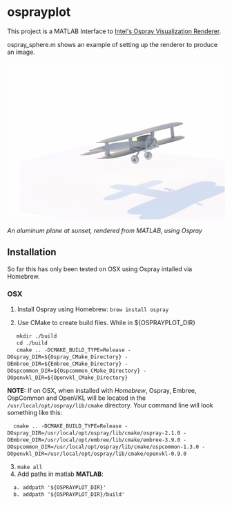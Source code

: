 # osprayplot
This project is a MATLAB Interface to [Intel's Ospray Visualization Renderer](https://www.ospray.org). 

ospray_sphere.m shows an example of setting up the renderer to produce an image.

![Plane](./images/sunset_plane.jpg)

*An aluminum plane at sunset, rendered from MATLAB, using Ospray*

## Installation
So far this has only been tested on OSX using Ospray intalled via Homebrew.

### OSX
  1. Install Ospray using Homebrew: `brew install ospray`
  
  2. Use CMake to create build files. While in ${OSPRAYPLOT_DIR}

  ```
     mkdir ./build
     cd ./build
     cmake .. -DCMAKE_BUILD_TYPE=Release -DOspray_DIR=${Ospray_CMake_Directory} -DEmbree_DIR=${Embree_CMake_Directory} -DOspcommon_DIR=${Ospcommon_CMake_Directory} -DOpenvkl_DIR=${Openvkl_CMake_Directory}
  ```
  **NOTE:** If on OSX, when installed with *Homebrew*, Ospray, Embree, OspCommon and OpenVKL will be located in the       `/usr/local/opt/ospray/lib/cmake` directory. Your command line will look something like this: 
  ```
    cmake .. -DCMAKE_BUILD_TYPE=Release -DOspray_DIR=/usr/local/opt/ospray/lib/cmake/ospray-2.1.0 -DEmbree_DIR=/usr/local/opt/embree/lib/cmake/embree-3.9.0 -DOspcommon_DIR=/usr/local/opt/ospray/lib/cmake/ospcommon-1.3.0 -DOpenvkl_DIR=/usr/local/opt/ospray/lib/cmake/openvkl-0.9.0
  ```
    
  3. `make all`
  4. Add paths in matlab **MATLAB**:
  ```
    a. addpath '${OSPRAYPLOT_DIR}'
    b. addpath '${OSPRAYPLOT_DIR}/build'
  ```
